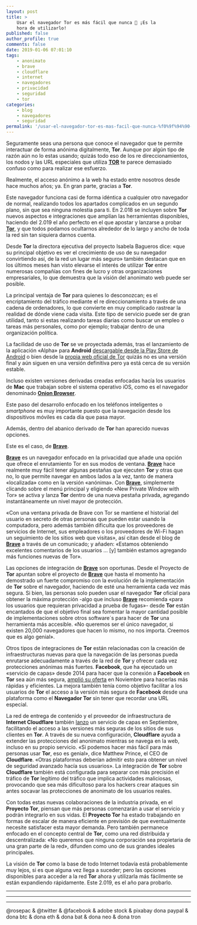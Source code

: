 ```yaml
---
layout: post
title: >
    Usar el navegador Tor es más fácil que nunca 🔐 ¡Es la
    hora de utilizarlo!
published: false
author_profile: true
comments: false
date: 2019-01-06 07:01:10
tags:
    - anonimato
    - brave
    - cloudflare
    - internet
    - navegadores
    - privacidad
    - seguridad
    - tor
categories:
    - blog
    - navegadores
    - seguridad
permalink: '/usar-el-navegador-tor-es-mas-facil-que-nunca-%f0%9f%94%90-es-la-hora-de-utilizarlo'
---
```

Seguramente seas una persona que conoce el navegador que te permite interactuar de forma anónima digitalmente, **Tor**. Aunque por algún tipo de razón aún no lo estas usando; quizás todo eso de los re direccionamientos, los nodos y las URL especiales que utiliza **[TOR][1]** te parece demasiado confuso como para realizar ese esfuerzo.

Realmente, el acceso anónimo a la web ha estado entre nosotros desde hace muchos años; ya. En gran parte, gracias a **Tor**.

Este navegador funciona casi de forma idéntica a cualquier otro navegador de normal, realizando todos los apartados complicados en un segundo plano, sin que sea ninguna molestia para ti. En 2.018 se incluyen sobre **Tor** nuevos aspectos e integraciones que amplían las herramientas disponibles, haciendo del 2.019 el año perfecto en el que apostar y lanzarse a probar **[Tor][1]**, y que todos podamos ocultarnos alrededor de lo largo y ancho de toda la red sin tan siquiera darnos cuenta.

Desde **Tor** la directora ejecutiva del proyecto Isabela Bagueros dice: &#171;que su principal objetivo es ver el crecimiento de uso de su navegador convirtiendo así, de la red un lugar más seguro&#187; también destacan que en los últimos meses han visto elevarse el interés de utilizar **Tor** entre numerosas compañías con fines de lucro y otras organizaciones empresariales, lo que demuestra que la visión del anonimato web puede ser posible.

La principal ventaja de **Tor** para quienes lo desconozcan; es el encriptamiento del tráfico mediante el re direccionamiento a través de una cadena de ordenadores, lo que convierte en muy complicado rastrear la realidad de dónde viene cada visita. Este tipo de servicio puede ser de gran utilidad, tanto si estas realizando tareas diarias como buscar un empleo o tareas más personales, como por ejemplo; trabajar dentro de una organización política.

La facilidad de uso de **Tor** se ve proyectada además, tras el lanzamiento de la aplicación &#171;Alpha&#187; para **Android** [descargable desde la Play Store de Android][2] o bien desde la [propia web oficial de Tor][3] quizás no es una versión final y aún siguen en una versión definitiva pero ya está cerca de su versión estable.
  
Incluso existen versiones derivadas creadas enfocadas hacía los usuarios de **Mac** que trabajan sobre el sistema operativo iOS, como es el navegador denominado **[Onion Browser][4]**.

Este paso del desarrollo enfocado en los teléfonos inteligentes o _smartphone_ es muy importante puesto que la navegación desde los dispositivos móviles es cada día que pasa mayor.

Además, dentro del abanico derivado de **Tor** han aparecido nuevas opciones.
  
Este es el caso, de [**Brave**][5].

[**Brave**][6] es un navegador enfocado en la privacidad que añade una opción que ofrece el enrutamiento Tor en sus modos de ventana. [**Brave**][6] hace realmente muy fácil tener algunas pestañas que ejecuten **Tor** y otras que no, lo que permite navegar en ambos lados a la vez, tanto de manera &#171;localizada&#187; como en la versión &#171;anónima&#187;. Con [**Brave**][6], simplemente clicando sobre el menú principal y eligiendo &#171;New Private Window with Tor&#187; se activa y lanza **Tor** dentro de una nueva pestaña privada, agregando instantáneamente un nivel mayor de protección.

&#171;Con una ventana privada de Brave con Tor se mantiene el historial del usuario en secreto de otras personas que pueden estar usando la computadora, pero además también dificulta que los proveedores de servicios de Internet, sus empleadores o los proveedores de Wi-Fi hagan un seguimiento de los sitios web que visitas&#187;, así citan desde el blog de [**Brave**][6] a través de un comunicado; y añaden: &#171;Estamos obteniendo excelentes comentarios de los usuarios &#8230; [y] también estamos agregando más funciones nuevas de Tor&#187;.

Las opciones de integración de [**Brave**][6] son oportunas. Desde el Proyecto de **Tor** apuntan sobre el proyecto de [**Brave**][6] que hasta el momento ha demostrado un fuerte compromiso con la evolución de la implementación de **Tor** sobre el navegador, haciendo de esté una herramienta cada vez más segura. Si bien, las personas solo pueden usar el navegador **Tor** oficial para obtener la máxima protección -algo que incluso [**Brave**][6] recomienda &#171;para los usuarios que requieran privacidad a prueba de fugas&#187;- desde **Tor** están encantados de que el objetivo final sea fomentar la mayor cantidad posible de implementaciones sobre otros software´s para hacer de **Tor** una herramienta más accesible. &#171;No queremos ser el único navegador, si existen 20,000 navegadores que hacen lo mismo, no nos importa. Creemos que es algo genial&#187;.

Otros tipos de integraciones de **Tor** están relacionadas con la creación de infraestructuras nuevas para que la navegación de las personas pueda enrutarse adecuadamente a través de la red de **Tor** y ofrecer cada vez protecciones anónimas más fuertes. **Facebook**, que ha ejecutado un &#171;servicio de capas&#187; desde 2014 para hacer que la conexión a **Facebook** en **Tor** sea aún más segura, [amplió su oferta][7] en Noviembre para hacerlas más rápidas y eficientes. La mejora también tenía como objetivo facilitar a los usuarios de **Tor** el acceso a la versión más segura de **Facebook** desde una plataforma como el **Navegador Tor** sin tener que recordar una URL especial.

La red de entrega de contenido y el proveedor de infraestructura de **Internet Cloudflare** también [lanzo][8] un servicio de capas en Septiembre, facilitando el acceso a las versiones más seguras de los sitios de sus clientes en **Tor**. A través de su nueva configuración, **Cloudflare** ayuda a extender las protecciones del anonimato mientras se navega en la web, incluso en su propio servicio. &#171;Si podemos hacer más fácil para más personas usar **Tor**, eso es genial&#187;, dice Matthew Prince, el CEO de **Cloudflare**. &#171;Otras plataformas deberían admitir esto para obtener un nivel de seguridad avanzado hacía sus usuarios&#187;. La integración de **Tor** sobre **Cloudflare** también está configurada para separar con más precisión el tráfico de **Tor** legítimo del tráfico que implica actividades maliciosas, provocando que sea más dificultoso para los hackers crear ataques sin antes socavar las protecciones de anonimato de los usuarios reales.

Con todas estas nuevas colaboraciones de la industria privada, en el **Proyecto Tor**, piensan que más personas comenzarán a usar el servicio y podrán integrarlo en sus vidas. El **Proyecto Tor** ha estado trabajando en formas de escalar de manera eficiente en previsión de que eventualmente necesite satisfacer esta mayor demanda. Pero también permanece enfocado en el concepto central de **Tor**, como una red distribuida y descentralizada: &#171;No queremos que ninguna corporación sea propietaria de una gran parte de la red&#187;, difunden como uno de sus grandes ideales principales.

La visión de **Tor** como la base de todo Internet todavía está probablemente muy lejos, si es que alguna vez llega a suceder; pero las opciones disponibles para acceder a la red **Tor** ahora y utilizarla más fácilmente se están expandiendo rápidamente. Este 2.019, es el año para probarlo.

* * *


   


* * *


   


* * *


  



  



  @rosepac & @twitter & @facebook & adobe stock & pixabay dona paypal & dona btc & dona eth & dona bat & dona neo & dona tron


 [1]: https://elbo.in/tor
 [2]: https://elbo.in/playtor
 [3]: https://elbo.in/tordownload
 [4]: https://elbo.in/tormac
 [5]: https://elbo.in/brave
 [6]: https://brave.com/mun192
 [7]: https://elbo.in/facebookprivacityconnections
 [8]: https://elbo.in/cloudflareonions